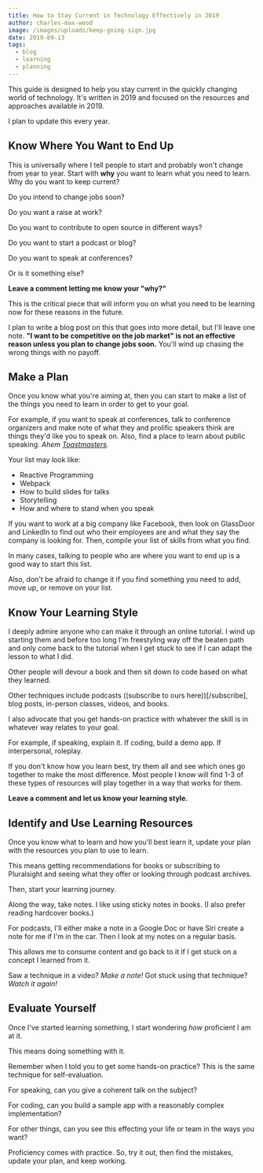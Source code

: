 ```yaml
---
title: How to Stay Current in Technology Effectively in 2019
author: charles-max-wood
image: /images/uploads/keep-going-sign.jpg
date: 2019-09-13
tags:
  - blog
  - learning
  - planning
---
```

This guide is designed to help you stay current in the quickly changing world of technology. It's written in 2019 and focused on the resources and approaches available in 2019.

I plan to update this every year.

## Know Where You Want to End Up

This is universally where I tell people to start and probably won't change from year to year. Start with **why** you want to learn what you need to learn. Why do you want to keep current?

Do you intend to change jobs soon?

Do you want a raise at work?

Do you want to contribute to open source in different ways?

Do you want to start a podcast or blog?

Do you want to speak at conferences?

Or is it something else?

**Leave a comment letting me know your "why?"**

This is the critical piece that will inform you on what you need to be learning now for these reasons in the future.

I plan to write a blog post on this that goes into more detail, but I'll leave one note. **"I want to be competitive on the job market" is not an effective reason unless you plan to change jobs soon.** You'll wind up chasing the wrong things with no payoff.

## Make a Plan

Once you know what you're aiming at, then you can start to make a list of the things you need to learn in order to get to your goal.

For example, if you want to speak at conferences, talk to conference organizers and make note of what they and prolific speakers think are things they'd like you to speak on. Also, find a place to learn about public speaking. *Ahem [Toastmasters](https://toastmasters.org).*

Your list may look like:

* Reactive Programming
* Webpack
* How to build slides for talks
* Storytelling
* How and where to stand when you speak

If you want to work at a big company like Facebook, then look on GlassDoor and LinkedIn to find out who their employees are and what they say the company is looking for. Then, compile your list of skills from what you find.

In many cases, talking to people who are where you want to end up is a good way to start this list.

Also, don't be afraid to change it if you find something you need to add, move up, or remove on your list.

## Know Your Learning Style

I deeply admire anyone who can make it through an online tutorial. I wind up starting them and before too long I'm freestyling way off the beaten path and only come back to the tutorial when I get stuck to see if I can adapt the lesson to what I did.

Other people will devour a book and then sit down to code based on what they learned.

Other techniques include podcasts (\(subscribe to ours here\))[/subscribe], blog posts, in-person classes, videos, and books.

I also advocate that you get hands-on practice with whatever the skill is in whatever way relates to your goal.

For example, if speaking, explain it. If coding, build a demo app. If interpersonal, roleplay.

If you don't know how you learn best, try them all and see which ones go together to make the most difference. Most people I know will find 1-3 of these types of resources will play together in a way that works for them.

**Leave a comment and let us know your learning style.**

## Identify and Use Learning Resources

Once you know what to learn and how you'll best learn it, update your plan with the resources you plan to use to learn.

This means getting recommendations for books or subscribing to Pluralsight and seeing what they offer or looking through podcast archives.

Then, start your learning journey.

Along the way, take notes. I like using sticky notes in books. (I also prefer reading hardcover books.)

For podcasts, I'll either make a note in a Google Doc or have Siri create a note for me if I'm in the car. Then I look at my notes on a regular basis.

This allows me to consume content and go back to it if I get stuck on a concept I learned from it.

Saw a technique in a video? *Make a note!* Got stuck using that technique? *Watch it again!*

## Evaluate Yourself

Once I've started learning something, I start wondering *how* proficient I am at it.

This means doing something with it.

Remember when I told you to get some hands-on practice? This is the same technique for self-evaluation.

For speaking, can you give a coherent talk on the subject?

For coding, can you build a sample app with a reasonably complex implementation?

For other things, can you see this effecting your life or team in the ways you want?

Proficiency comes with practice. So, try it out, then find the mistakes, update your plan, and keep working.
